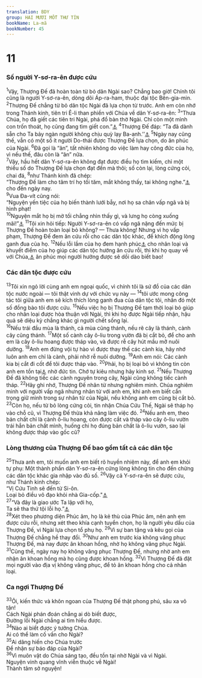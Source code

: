 ```yaml
---
translation: BDY
group: HAI MƯƠI MỐT THƯ TÍN
bookName: La-mã 
bookNumber: 45
---
```


<div class="title"><h1>11</h1><h3>Số người Y-sơ-ra-ên được cứu</h3></div>
<span class="verse ro_11_1"><sup>1</sup>Vậy, Thượng Đế đã hoàn toàn từ bỏ dân Ngài sao? Chẳng bao giờ! Chính tôi cũng là người Y-sơ-ra-ên, dòng dõi Áp-ra-ham, thuộc đại tộc Bên-gia-min.<br/></span>
<span class="verse ro_11_2"><sup>2</sup>Thượng Đế chẳng từ bỏ dân tộc Ngài đã lựa chọn từ trước. Anh em còn nhớ trong Thánh kinh, tiên tri Ê-li than phiền với Chúa về dân Y-sơ-ra-ên: </span>
<span class="verse ro_11_3"><sup>3</sup>“Thưa Chúa, họ đã giết các tiên tri Ngài, phá đổ bàn thờ Ngài. Chỉ còn một mình con trốn thoát, họ cũng đang tìm giết con.”<a href="#" data-toggle="tooltip" data-placement="bottom" title="1 Các vua 19:10">⚓</a> </span>
<span class="verse ro_11_4"><sup>4</sup>Thượng Đế đáp: “Ta đã dành sẵn cho Ta bảy ngàn người không chịu quỳ lạy Ba-anh.’’<a href="#" data-toggle="tooltip" data-placement="bottom" title="1 Các vua 19:18">⚓</a> </span>
<span class="verse ro_11_5"><sup>5</sup>Ngày nay cũng thế, vẫn có một số ít người Do-thái được Thượng Đế lựa chọn, do ân phúc của Ngài. </span>
<span class="verse ro_11_6"><sup>6</sup>Đã gọi là “ân”, tất nhiên không do việc làm hay công đức của họ, vì nếu thế, đâu còn là “ân” nữa.<br/></span>
<span class="verse ro_11_7"><sup>7</sup>Vậy, hầu hết dân Y-sơ-ra-ên không đạt được điều họ tìm kiếm, chỉ một thiểu số do Thượng Đế lựa chọn đạt đến mà thôi; số còn lại, lòng cứng cỏi, chai đá, </span>
<span class="verse ro_11_8"><sup>8</sup>như Thánh kinh đã chép:<br/>“Thượng Đế làm cho tâm trí họ tối tăm, mắt không thấy, tai không nghe.”<a href="#" data-toggle="tooltip" data-placement="bottom" title="Ê-sa 29:10">⚓</a> cho đến ngày nay.<br/></span>
<span class="verse ro_11_9"><sup>9</sup>Vua Đa-vít cũng nói:<br/>“Nguyện yến tiệc của họ biến thành lưới bẫy, nơi họ sa chân vấp ngã và bị hình phạt!<br/></span>
<span class="verse ro_11_10"><sup>10</sup>Nguyện mắt họ bị mờ tối chẳng nhìn thấy gì, và lưng họ còng xuống mãi!”<a href="#" data-toggle="tooltip" data-placement="bottom" title="Thi 69:22-23">⚓</a> </span>
<span class="verse ro_11_11"><sup>11</sup>Tôi xin hỏi tiếp: Người Y-sơ-ra-ên có vấp ngã nặng đến mức bị Thượng Đế hoàn toàn loại bỏ không? — Thưa không! Nhưng vì họ vấp phạm, Thượng Đế đem ân cứu rỗi cho các dân tộc khác, để khích động lòng ganh đua của họ. </span>
<span class="verse ro_11_12"><sup>12</sup>Nếu lỗi lầm của họ đem hạnh phúc<a href="#" data-toggle="tooltip" data-placement="bottom" title="Nt sự giàu có">⚓</a> cho nhân loại và khuyết điểm của họ giúp các dân tộc hưởng ân cứu rỗi, thì khi họ quay về với Chúa,<a href="#" data-toggle="tooltip" data-placement="bottom" title="Nt sự đầy trọn của họ">⚓</a> ân phúc mọi người hưởng được sẽ dồi dào biết bao!</span>
<div class="title"><h3>Các dân tộc được cứu</h3></div>
<span class="verse ro_11_13"><sup>13</sup>Tôi xin ngỏ lời cùng anh em ngoại quốc, vì chính tôi là sứ đồ của các dân tộc nước ngoài — tôi thật vinh dự với chức vụ này — </span>
<span class="verse ro_11_14"><sup>14</sup>tôi ước mong công tác tôi giữa anh em sẽ kích thích lòng ganh đua của dân tộc tôi, nhân đó một số đồng bào tôi được cứu. </span>
<span class="verse ro_11_15"><sup>15</sup>Nếu việc họ bị Thượng Đế tạm thời loại bỏ giúp cho nhân loại được hòa thuận với Ngài, thì khi họ được Ngài tiếp nhận, hậu quả sẽ diệu kỳ chẳng khác gì người chết sống lại.<br/></span>
<span class="verse ro_11_16"><sup>16</sup>Nếu trái đầu mùa là thánh, cả mùa cũng thánh, nếu rẽ cây là thánh, cành cây cũng thánh. </span>
<span class="verse ro_11_17"><sup>17</sup>Một số cành cây ô-liu trong vườn đã bị cắt bỏ, để cho anh em là cây ô-liu hoang được tháp vào, và được rễ cây hút mầu mỡ nuôi dưỡng. </span>
<span class="verse ro_11_18"><sup>18</sup>Anh em đừng vội tự hào vì được thay thế các cành kia, hãy nhớ luôn anh em chỉ là cành, phải nhờ rễ nuôi dưỡng.</span>
<span class="verse ro_11_19"><sup>19</sup>Anh em nói: Các cành kia bị cắt đi cốt để tôi được tháp vào. </span>
<span class="verse ro_11_20"><sup>20</sup>Phải, họ bị loại bỏ vì không tin còn anh em tồn tại<a href="#" data-toggle="tooltip" data-placement="bottom" title="Nt đứng">⚓</a> nhờ đức tin. Chớ tự kiêu nhưng hãy kinh sợ.</span>
<span class="verse ro_11_21"><sup>21</sup>Nếu Thượng Đế đã không tiếc các cành nguyên trong cây, Ngài cũng không tiếc cành tháp. </span>
<span class="verse ro_11_22"><sup>22</sup>Hãy ghi nhớ, Thượng Đế nhân từ nhưng nghiêm minh. Chúa nghiêm minh với người vấp ngã nhưng nhân từ với anh em, khi anh em biết cẩn trọng giữ mình trong sự nhân từ của Ngài, nếu không anh em cũng bị cắt bỏ. </span>
<span class="verse ro_11_23"><sup>23</sup>Còn họ, nếu từ bỏ lòng cứng cỏi, tin nhận Chúa Cứu Thế, Ngài sẽ tháp họ vào chỗ cũ, vì Thượng Đế thừa khả năng làm việc đó. </span>
<span class="verse ro_11_24"><sup>24</sup>Nếu anh em, theo bản chất chỉ là cành ô-liu hoang, còn được cắt và tháp vào cây ô-liu vườn trái hẳn bản chất mình, huống chi họ đúng bản chất là ô-liu vườn, sao lại không được tháp vào gốc cũ?</span>
<div class="title"><h3>Lòng thương của Thượng Đế bao gồm tất cả các dân tộc</h3></div>
<span class="verse ro_11_25"><sup>25</sup>Thưa anh em, tôi muốn anh em biết rõ huyền nhiệm này, để anh em khỏi tự phụ: Một thành phần dân Y-sơ-ra-ên cứng lòng không tin cho đến chừng các dân tộc khác gia nhập vào đủ số.</span>
<span class="verse ro_11_26"><sup>26</sup>Vậy cả Y-sơ-ra-ên sẽ được cứu, như Thánh kinh chép:<br/>“Vị Cứu Tinh sẽ đến từ Si-ôn.<br/>Loại bỏ điều vô đạo khỏi nhà Gia-cốp.&#34;<a href="#" data-toggle="tooltip" data-placement="bottom" title="Ê-sa 59:20">⚓</a><br/></span>
<span class="verse ro_11_27"><sup>27</sup>“Và đây là giao ước Ta lập với họ,<br/>Ta sẽ tha thứ tội lỗi họ.”<a href="#" data-toggle="tooltip" data-placement="bottom" title="Giê 31:33,35">⚓</a><br/></span>
<span class="verse ro_11_28"><sup>28</sup>Xét theo phương diện Phúc âm, họ là kẻ thù của Phúc âm, nên anh em được cứu rỗi, nhưng xét theo khía cạnh tuyển chọn, họ là người yêu dấu của Thượng Đế, vì Ngài lựa chọn tổ phụ họ.</span>
<span class="verse ro_11_29"><sup>29</sup>Vì sự ban tặng và kêu gọi của Thượng Đế chẳng hề thay đổi. </span>
<span class="verse ro_11_30"><sup>30</sup>Như anh em trước kia không vâng phục Thượng Đế, mà nay được ân khoan hồng, nhờ họ không vâng phục Ngài. </span>
<span class="verse ro_11_31"><sup>31</sup>Cũng thế, ngày nay họ không vâng phục Thượng Đế, nhưng nhờ anh em nhận ân khoan hồng mà họ cũng được khoan hồng.</span>
<span class="verse ro_11_32"><sup>32</sup>Vì Thượng Đế đã đặt mọi người vào địa vị không vâng phục, để tỏ ân khoan hồng cho cả nhân loại.</span>
<div class="title"><h3>Ca ngợi Thượng Đế</h3></div>
<span class="verse ro_11_33"><sup>33</sup>Ôi, kiến thức và khôn ngoan của Thượng Đế thật phong phú, sâu xa vô tận!<br/>Cách Ngài phán đoán chẳng ai dò biết được,<br/>Đường lối Ngài chẳng ai tìm hiểu được.<br/></span>
<span class="verse ro_11_34"><sup>34</sup>Nào ai biết được ý tưởng Chúa.<br/>Ai có thể làm cố vấn cho Ngài?<br/></span>
<span class="verse ro_11_35"><sup>35</sup>Ai dâng hiến cho Chúa trước<br/>Để nhận sự báo đáp của Ngài?<br/></span>
<span class="verse ro_11_36"><sup>36</sup>Vì muôn vật do Chúa sáng tạo, đều tồn tại nhờ Ngài và vì Ngài.<br/>Nguyện vinh quang vĩnh viễn thuộc về Ngài!<br/>Thành tâm sở nguyện!</span>
